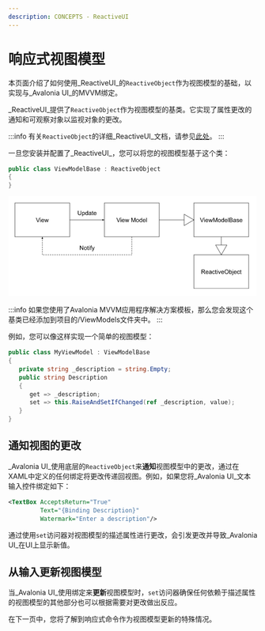 ```yaml
---
description: CONCEPTS - ReactiveUI
---
```


# 响应式视图模型

本页面介绍了如何使用_ReactiveUI_的`ReactiveObject`作为视图模型的基础，以实现与_Avalonia UI_的MVVM绑定。

_ReactiveUI_提供了`ReactiveObject`作为视图模型的基类。它实现了属性更改的通知和可观察对象以监视对象的更改。

:::info
有关`ReactiveObject`的详细_ReactiveUI_文档，请参见[此处](https://www.reactiveui.net/api/reactiveui/reactiveobject/)。
:::

一旦您安装并配置了_ReactiveUI_，您可以将您的视图模型基于这个类：

```csharp
public class ViewModelBase : ReactiveObject
{
}
```

<img src="/img/gitbook-import/assets/image (4) (2).png" alt=""/>

:::info
如果您使用了Avalonia MVVM应用程序解决方案模板，那么您会发现这个基类已经添加到项目的/ViewModels文件夹中。
:::

例如，您可以像这样实现一个简单的视图模型：

```csharp
public class MyViewModel : ViewModelBase
{
   private string _description = string.Empty;
   public string Description
   {
      get => _description;
      set => this.RaiseAndSetIfChanged(ref _description, value);
   }
}
```

## 通知视图的更改

_Avalonia UI_使用底层的`ReactiveObject`来**通知**视图模型中的更改，通过在XAML中定义的任何绑定将更改传递回视图。例如，如果您将_Avalonia UI_文本输入控件绑定如下：

```xml
<TextBox AcceptsReturn="True"
         Text="{Binding Description}"
         Watermark="Enter a description"/>
```

通过使用`set`访问器对视图模型的描述属性进行更改，会引发更改并导致_Avalonia UI_在UI上显示新值。

## 从输入更新视图模型

当_Avalonia UI_使用绑定来**更新**视图模型时，`set`访问器确保任何依赖于描述属性的视图模型的其他部分也可以根据需要对更改做出反应。

在下一页中，您将了解到响应式命令作为视图模型更新的特殊情况。
